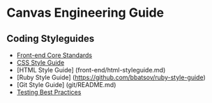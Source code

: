 # Canvas Engineering Guide

## Coding Styleguides

- [Front-end Core Standards](front-end/README.md)
- [CSS Style Guide](front-end/css-styleguide.md)
- [HTML Style Guide] (front-end/html-styleguide.md)
- [Ruby Style Guide] (https://github.com/bbatsov/ruby-style-guide)
- [Git Style Guide] (git/README.md)
- [Testing Best Practices](testing/)


